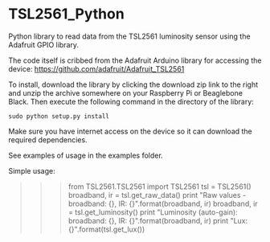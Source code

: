 # TSL2561_Python
Python library to read data from the TSL2561 luminosity sensor using the Adafruit GPIO library.

The code itself is cribbed from the Adafruit Arduino library for
accessing the device: https://github.com/adafruit/Adafruit_TSL2561

To install, download the library by clicking the download zip link to the right and unzip the archive somewhere on your Raspberry Pi or Beaglebone Black.  Then execute the following command in the directory of the library:

````
sudo python setup.py install
````

Make sure you have internet access on the device so it can download the required dependencies.

See examples of usage in the examples folder.

Simple usage:

>>> from TSL2561.TSL2561 import TSL2561
>>> tsl = TSL2561()
>>> broadband, ir = tsl.get_raw_data()
>>> print "Raw values - broadband: {}, IR: {}".format(broadband, ir)
>>> broadband, ir = tsl.get_luminosity()
>>> print "Luminosity (auto-gain): broadband: {}, IR: {}".format(broadband, ir)
>>> print "Lux: {}".format(tsl.get_lux())

